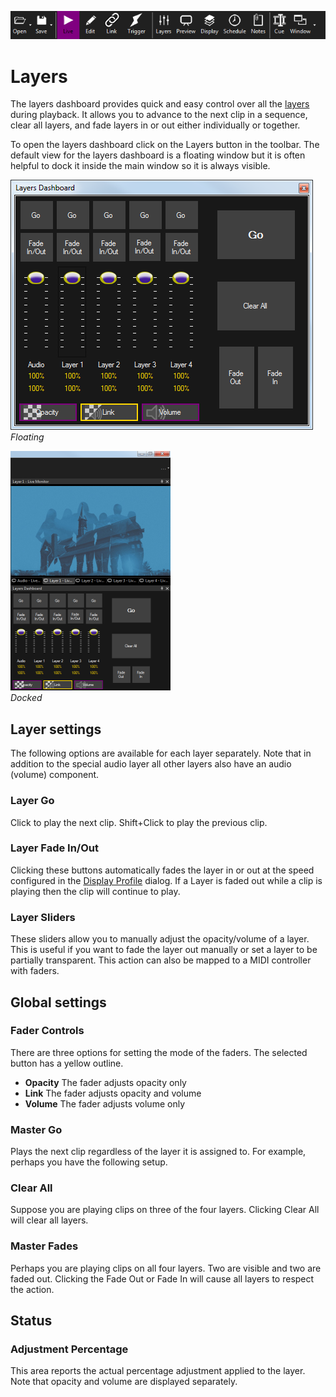 ![](../../images/toolbar.png) 
# Layers

The layers dashboard provides quick and easy control over all the [layers](../layers.md) during playback. It allows you to advance to the next clip in a sequence, clear all layers, and fade layers in or out either individually or together. 

To open the layers dashboard click on the Layers button in the toolbar. The default view for the layers dashboard is a floating window but it is often helpful to dock it inside the main window so it is always visible.

![](../../images/layers-dashboard.png)    
*Floating*
     
![](../../images/layers-docked.png)    
*Docked*

## Layer settings
The following options are available for each layer separately. Note that in addition to the special audio layer all other layers also have an audio (volume) component.

### Layer Go
Click to play the next clip. Shift+Click to play the previous clip.

### Layer Fade In/Out
Clicking these buttons automatically fades the layer in or out at the speed configured in the [Display Profile](display.md) dialog. If a Layer is faded out while a clip is playing then the clip will continue to play. 

### Layer Sliders
These sliders allow you to manually adjust the opacity/volume of a layer. This is useful if you want to fade the layer out manually or set a layer to be partially transparent. This action can also be mapped to a MIDI controller with faders.

## Global settings

### Fader Controls
There are three options for setting the mode of the faders. The selected button has a yellow outline.

- **Opacity** The fader adjusts opacity only
- **Link** The fader adjusts opacity and volume
- **Volume** The fader adjusts volume only

### Master Go
Plays the next clip regardless of the layer it is assigned to. For example, perhaps you have the following setup.

### Clear All
Suppose you are playing clips on three of the four layers. Clicking Clear All will clear all layers.

### Master Fades
Perhaps you are playing clips on all four layers. Two are visible and two are faded out. Clicking the Fade Out or Fade In will cause all layers to respect the action.

## Status

### Adjustment Percentage
This area reports the actual percentage adjustment applied to the layer. Note that opacity and volume are displayed separately.